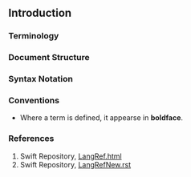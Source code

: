 ---
---

## Introduction

### Terminology

### Document Structure

### Syntax Notation

### Conventions

- Where a term is defined, it appearse in **boldface**.

### References

1. Swift Repository, [LangRef.html](https://github.com/apple/swift/blob/master/docs/archive/LangRef.html)
1. Swift Repository, [LangRefNew.rst](https://github.com/apple/swift/blob/master/docs/archive/LangRefNew.rst)
